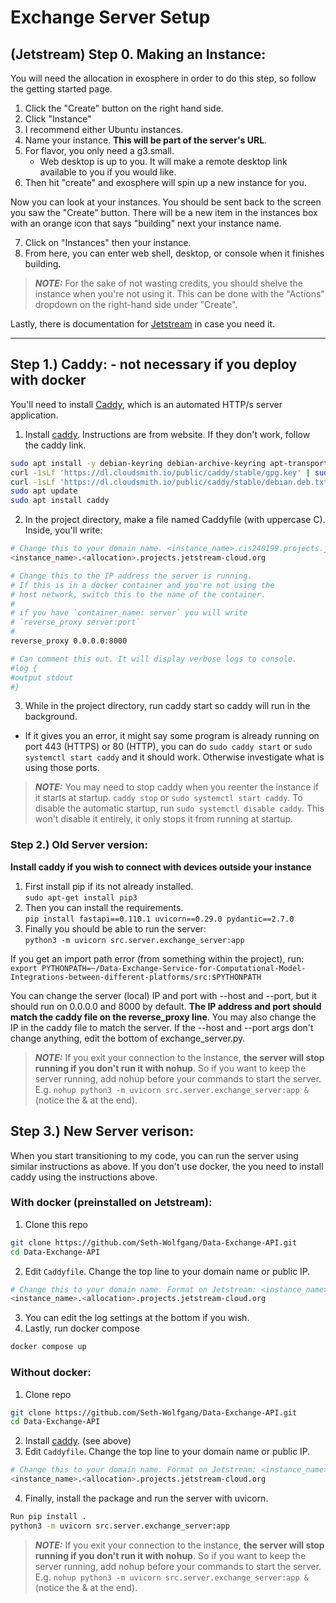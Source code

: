 # Exchange Server Setup

## (Jetstream) Step 0. Making an Instance:

You will need the allocation in exosphere in order to do this step, so follow the getting started page.
1. Click the "Create" button on the right hand side.
2. Click "Instance"
3. I recommend either Ubuntu instances. 
4. Name your instance. __This will be part of the server's URL__.
5. For flavor, you only need a g3.small. 
    - Web desktop is up to you. It will make a remote desktop link available to you if you would like.
6. Then hit "create" and exosphere will spin up a new instance for you.

Now you can look at your instances. You should be sent back to the screen you saw the "Create" button. There will be a new item in the instances box with an orange icon that says "building" next your instance name. 

7. Click on "Instances" then your instance.
8. From here, you can enter web shell, desktop, or console when it finishes building. 

> **_NOTE:_**  For the sake of not wasting credits, you should shelve the instance when you're not using it. This can be done with the "Actions" dropdown on the right-hand side under "Create". 

Lastly, there is documentation for [Jetstream](https://docs.jetstream-cloud.org/) in case you need it. 

-------------------------------------------------------------------------------------------------
## Step 1.) Caddy: - not necessary if you deploy with docker
You'll need to install [Caddy](https://caddyserver.com/docs/install), which is an automated HTTP/s server application. 

1. Install [caddy](https://caddyserver.com/docs/install). Instructions are from website. If they don't work, follow the caddy link.
```bash
sudo apt install -y debian-keyring debian-archive-keyring apt-transport-https curl
curl -1sLf 'https://dl.cloudsmith.io/public/caddy/stable/gpg.key' | sudo gpg --dearmor -o /usr/share/keyrings/caddy-stable-archive-keyring.gpg
curl -1sLf 'https://dl.cloudsmith.io/public/caddy/stable/debian.deb.txt' | sudo tee /etc/apt/sources.list.d/caddy-stable.list
sudo apt update
sudo apt install caddy
```

2. In the project directory, make a file named Caddyfile (with uppercase C). Inside, you'll write:
```bash
# Change this to your domain name. <instance_name>.cis240199.projects.jetstream-cloud.org
<instance_name>.<allocation>.projects.jetstream-cloud.org

# Change this to the IP address the server is running.
# If this is in a docker container and you're not using the 
# host network, switch this to the name of the container.
#
# if you have `container_name: server` you will write
# `reverse_proxy server:port`
#
reverse_proxy 0.0.0.0:8000

# Can comment this out. It will display verbose logs to console.
#log {
#output stdout
#}
```

3. While in the project directory, run caddy start so caddy will run in the background. 
- If it gives you an error, it might say some program is already running on port 443 (HTTPS) or 80 (HTTP), you can do `sudo caddy start` or `sudo systemctl start caddy` and it should work. Otherwise investigate what is using those ports.

> **_NOTE:_**
You may need to stop caddy when you reenter the instance if it starts at startup. `caddy stop` or `sudo systemctl start caddy`. To disable the automatic startup, run `sudo systemctl disable caddy`. This won't disable it entirely, it only stops it from running at startup.

### Step 2.) Old Server version:

**Install caddy if you wish to connect with devices outside your instance**

1. First install pip if its not already installed.  
``sudo apt-get install pip3``  
2. Then you can install the requirements.  
`pip install fastapi==0.110.1 uvicorn==0.29.0 pydantic==2.7.0`  
3. Finally you should be able to run the server:  
```python3 -m uvicorn src.server.exchange_server:app ```

If you get an import path error (from something within the project), run:   
```export PYTHONPATH=~/Data-Exchange-Service-for-Computational-Model-Integrations-between-different-platforms/src:$PYTHONPATH``` 

You can change the server (local) IP and port with --host and --port, but it should run on 0.0.0.0 and 8000 by default. **The IP address and port should match the caddy file on the reverse_proxy line**. You may also change the IP in the caddy file to match the server. If the --host and --port args don't change anything, edit the bottom of exchange_server.py. 

> **_NOTE:_**
If you exit your connection to the instance, **the server will stop running if you don't run it with nohup**. So if you want to keep the server running, add nohup before your commands to start the server. E.g. `nohup python3 -m uvicorn src.server.exchange_server:app &` (notice the & at the end).


## Step 3.) New Server verison:

When you start transitioning to my code, you can run the server using similar instructions as above. If you don't use docker, the you need to install caddy using the instructions above.

### With docker (preinstalled on Jetstream):
1. Clone this repo  
```bash
git clone https://github.com/Seth-Wolfgang/Data-Exchange-API.git
cd Data-Exchange-API
```
2. Edit `Caddyfile`. Change the top line to your domain name or public IP.
```bash
# Change this to your domain name. Format on Jetstream: <instance_name>.<allocation>.projects.jetstream-cloud.org
<instance_name>.<allocation>.projects.jetstream-cloud.org
```
3. You can edit the log settings at the bottom if you wish.  
4. Lastly, run docker compose
```bash
docker compose up
```

### Without docker:
1. Clone repo
```bash
git clone https://github.com/Seth-Wolfgang/Data-Exchange-API.git
cd Data-Exchange-API
```
2. Install [caddy](https://caddyserver.com/docs/install). (see above)   
3. Edit `Caddyfile`. Change the top line to your domain name or public IP.  
```bash
# Change this to your domain name. Format on Jetstream: <instance_name>.<allocation>.projects.jetstream-cloud.org
<instance_name>.<allocation>.projects.jetstream-cloud.org
```
4. Finally, install the package and run the server with uvicorn.
```bash
Run pip install . 
python3 -m uvicorn src.server.exchange_server:app
```
> **_NOTE:_**
If you exit your connection to the instance, **the server will stop running if you don't run it with nohup**. So if you want to keep the server running, add nohup before your commands to start the server. E.g. `nohup python3 -m uvicorn src.server.exchange_server:app &` (notice the & at the end).